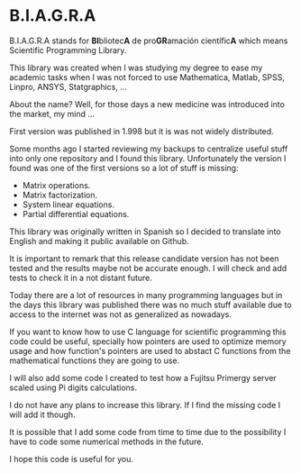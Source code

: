 # B.I.A.G.R.A

B.I.A.G.R.A stands for **BI**bliotec**A** de pro**GR**amación científic**A** which means Scientific Programming Library.

This library was created when I was studying my degree to ease my academic tasks when I was not forced to use Mathematica, Matlab, SPSS, Linpro, ANSYS, Statgraphics, ...

About the name? Well, for those days a new medicine was introduced into the market, my mind ...

First version was published in 1.998 but it is was not widely distributed.

Some months ago I started reviewing my backups to centralize useful stuff into only one repository and I found this library. Unfortunately the version I found was one of the first versions so a lot of stuff is missing:

* Matrix operations.
* Matrix factorization.
* System linear equations.
* Partial differential equations.

This library was originally written in Spanish so I decided to translate into English and making it public available on Github.

It is important to remark that this release candidate version has not been tested and the results maybe not be accurate enough. I will check and add tests to check it in a not distant future.

Today there are a lot of resources in many programming languages but in the days this library was published there was no much stuff available due to access to the internet was not as generalized as nowadays.

If you want to know how to use C language for scientific programming this code could be useful, specially how pointers are used to optimize memory usage and how function's pointers are used to abstact C functions from the mathematical functions they are going to use.

I will also add some code I created to test how a Fujitsu Primergy server scaled using Pi digits calculations.

I do not have any plans to increase this library. If I find the missing code I will add it though.

It is possible that I add some code from time to time due to the possibility I have to code some numerical methods in the future.

I hope this code is useful for you.
